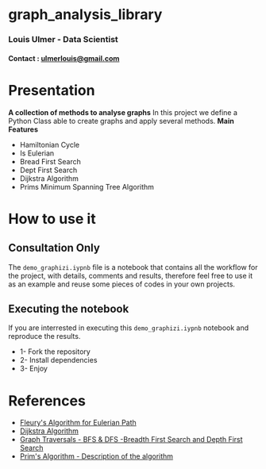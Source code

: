 # graph_analysis_library

### Louis Ulmer - Data Scientist 
#### Contact : ulmerlouis@gmail.com

# Presentation 
**A collection of methods to analyse graphs**
In this project we define a Python Class able to create graphs and apply several methods.
**Main Features**
* Hamiltonian Cycle
* Is Eulerian
* Bread First Search
* Dept First Search 
* Dijkstra Algorithm
* Prims Minimum Spanning Tree Algorithm

# How to use it 
## Consultation Only
The `demo_graphizi.iypnb` file is a notebook that contains all the workflow for the project, with details, comments and results, therefore feel free to use it as an example and reuse some pieces of codes in your own projects.

## Executing the notebook
If you are interrested in executing this `demo_graphizi.iypnb` notebook and reproduce the results. 
* 1- Fork the repository 
* 2- Install dependencies 
* 3- Enjoy 

# References
* [Fleury's Algorithm for Eulerian Path](https://www.geeksforgeeks.org/fleurys-algorithm-for-printing-eulerian-path/)
* [Dijkstra Algorithm](https://fr.wikipedia.org/wiki/Algorithme_de_Dijkstra)
* [Graph Traversals - BFS & DFS -Breadth First Search and Depth First Search](https://www.youtube.com/watch?v=pcKY4hjDrxk)
* [Prim's Algorithm - Description of the algorithm](https://www-m9.ma.tum.de/graph-algorithms/mst-prim/index_en.html)

